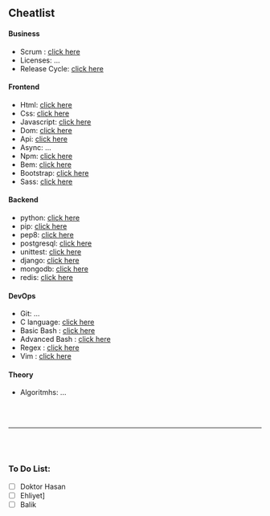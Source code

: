 ## Cheatlist

#### Business

- Scrum  : [click here](./compsci/business/scrum-cheatsheet.md)
- Licenses: ...
- Release Cycle: [click here](/cheatsheet/software-life-cycle.md)

#### Frontend

- Html: [click here](./cheatsheet/html.md)
- Css: [click here](./cheatsheet/css.md)
- Javascript: [click here](./cheatsheet/javascript.md)
- Dom: [click here](./cheatsheet/javascript.md)
- Api: [click here](./cheatsheet/api.md)
- Async: ...
- Npm: [click here](./cheatsheet/npm.md)
- Bem: [click here](./cheatsheet/bem.md)
- Bootstrap: [click here](./cheatsheet/bootstrap.md)
- Sass: [click here](./cheatsheet/scss.md)


#### Backend

- python: [click here](./cheatsheet/python.md)
- pip: [click here](./cheatsheet/pip.md)
- pep8: [click here](./cheatsheet/pep8.py)
- postgresql: [click here](./cheatsheet/postgresql.md)
- unittest: [click here](./cheatsheet/unittest.md)
- django: [click here](./cheatsheet/django.md)
- mongodb: [click here](./cheatsheet/mongodb.md)
- redis: [click here](./cheatsheet/redis.md)

#### DevOps

- Git: ...
- C language: [click here](./cheatsheet/c.md)
- Basic Bash : [click here](./compsci/web-devops/unix-shell/basic-cheatsheet.md) 
- Advanced Bash : [click here](./compsci/web-devops/unix-shell/advanced-cheatsheet.md)
- Regex : [click here](./compsci/web-devops/regex/cheatsheet.md)
- Vim : [click here](./compsci/web-devops/vim/cheatsheet.md)

#### Theory

- Algoritmhs: ...


<br>
<br>

---

<br>
<br>

### To Do List:

- [ ] Doktor Hasan
- [ ] Ehliyet]
- [ ] Balik

